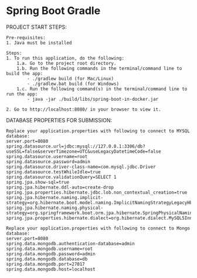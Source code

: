 # Spring Boot Gradle

PROJECT START STEPS:

    Pre-requisites:
    1. Java must be installed

    Steps:
    1. To run this application, do the following:
        1.a. Go to the project root directory.
        1.b. Run the following commands in the terminal/command line to build the app:
            - ./gradlew build (for Mac/Linux)
            - ./gradlew.bat build (for Windows)
        1.c. Run the following command(s) in the terminal/command line to run the app:
            - java -jar ./build/libs/spring-boot-in-docker.jar

    2. Go to http://localhost:8080/ in your browser to view it.

DATABASE PROPERTIES FOR SUBMISSION:

    Replace your application.properties with following to connect to MYSQL database:
    server.port=8080
    spring.datasource.url=jdbc:mysql://127.0.0.1:3306/db?useSSL=false&serverTimezone=UTC&useLegacyDatetimeCode=false
    spring.datasource.username=root
    spring.datasource.password=admin
    spring.datasource.driver-class-name=com.mysql.jdbc.Driver
    spring.datasource.testWhileIdle=true
    spring.datasource.validationQuery=SELECT 1
    spring.jpa.show-sql=true
    spring.jpa.hibernate.ddl-auto=create-drop
    spring.jpa.properties.hibernate.jdbc.lob.non_contextual_creation=true
    spring.jpa.hibernate.naming.implicit-strategy=org.hibernate.boot.model.naming.ImplicitNamingStrategyLegacyHbmImpl
    spring.jpa.hibernate.naming.physical-strategy=org.springframework.boot.orm.jpa.hibernate.SpringPhysicalNamingStrategy
    spring.jpa.properties.hibernate.dialect=org.hibernate.dialect.MySQL5InnoDBDialect

    Replace your application.properties with following to connect to Mongo database:
    server.port=8080
    spring.data.mongodb.authentication-database=admin
    spring.data.mongodb.username=root
    spring.data.mongodb.password=admin
    spring.data.mongodb.database=db
    spring.data.mongodb.port=27017
    spring.data.mongodb.host=localhost
